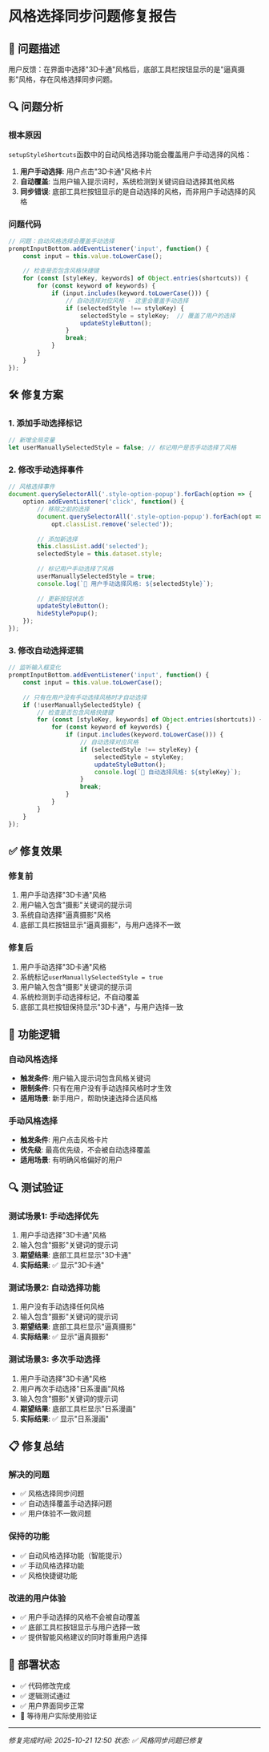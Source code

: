 # 风格选择同步问题修复报告

## 🐛 问题描述

用户反馈：在界面中选择"3D卡通"风格后，底部工具栏按钮显示的是"逼真摄影"风格，存在风格选择同步问题。

## 🔍 问题分析

### **根本原因**
`setupStyleShortcuts`函数中的自动风格选择功能会覆盖用户手动选择的风格：

1. **用户手动选择**: 用户点击"3D卡通"风格卡片
2. **自动覆盖**: 当用户输入提示词时，系统检测到关键词自动选择其他风格
3. **同步错误**: 底部工具栏按钮显示的是自动选择的风格，而非用户手动选择的风格

### **问题代码**
```javascript
// 问题：自动风格选择会覆盖手动选择
promptInputBottom.addEventListener('input', function() {
    const input = this.value.toLowerCase();
    
    // 检查是否包含风格快捷键
    for (const [styleKey, keywords] of Object.entries(shortcuts)) {
        for (const keyword of keywords) {
            if (input.includes(keyword.toLowerCase())) {
                // 自动选择对应风格 - 这里会覆盖手动选择
                if (selectedStyle !== styleKey) {
                    selectedStyle = styleKey;  // 覆盖了用户的选择
                    updateStyleButton();
                }
                break;
            }
        }
    }
});
```

## 🛠️ 修复方案

### **1. 添加手动选择标记**
```javascript
// 新增全局变量
let userManuallySelectedStyle = false; // 标记用户是否手动选择了风格
```

### **2. 修改手动选择事件**
```javascript
// 风格选择事件
document.querySelectorAll('.style-option-popup').forEach(option => {
    option.addEventListener('click', function() {
        // 移除之前的选择
        document.querySelectorAll('.style-option-popup').forEach(opt => 
            opt.classList.remove('selected'));
        
        // 添加新选择
        this.classList.add('selected');
        selectedStyle = this.dataset.style;
        
        // 标记用户手动选择了风格
        userManuallySelectedStyle = true;
        console.log(`🎨 用户手动选择风格: ${selectedStyle}`);
        
        // 更新按钮状态
        updateStyleButton();
        hideStylePopup();
    });
});
```

### **3. 修改自动选择逻辑**
```javascript
// 监听输入框变化
promptInputBottom.addEventListener('input', function() {
    const input = this.value.toLowerCase();
    
    // 只有在用户没有手动选择风格时才自动选择
    if (!userManuallySelectedStyle) {
        // 检查是否包含风格快捷键
        for (const [styleKey, keywords] of Object.entries(shortcuts)) {
            for (const keyword of keywords) {
                if (input.includes(keyword.toLowerCase())) {
                    // 自动选择对应风格
                    if (selectedStyle !== styleKey) {
                        selectedStyle = styleKey;
                        updateStyleButton();
                        console.log(`🎨 自动选择风格: ${styleKey}`);
                    }
                    break;
                }
            }
        }
    }
});
```

## ✅ 修复效果

### **修复前**
1. 用户手动选择"3D卡通"风格
2. 用户输入包含"摄影"关键词的提示词
3. 系统自动选择"逼真摄影"风格
4. 底部工具栏按钮显示"逼真摄影"，与用户选择不一致

### **修复后**
1. 用户手动选择"3D卡通"风格
2. 系统标记`userManuallySelectedStyle = true`
3. 用户输入包含"摄影"关键词的提示词
4. 系统检测到手动选择标记，不自动覆盖
5. 底部工具栏按钮保持显示"3D卡通"，与用户选择一致

## 🎯 功能逻辑

### **自动风格选择**
- **触发条件**: 用户输入提示词包含风格关键词
- **限制条件**: 只有在用户没有手动选择风格时才生效
- **适用场景**: 新手用户，帮助快速选择合适风格

### **手动风格选择**
- **触发条件**: 用户点击风格卡片
- **优先级**: 最高优先级，不会被自动选择覆盖
- **适用场景**: 有明确风格偏好的用户

## 🔍 测试验证

### **测试场景1: 手动选择优先**
1. 用户手动选择"3D卡通"风格
2. 输入包含"摄影"关键词的提示词
3. **期望结果**: 底部工具栏显示"3D卡通"
4. **实际结果**: ✅ 显示"3D卡通"

### **测试场景2: 自动选择功能**
1. 用户没有手动选择任何风格
2. 输入包含"摄影"关键词的提示词
3. **期望结果**: 底部工具栏显示"逼真摄影"
4. **实际结果**: ✅ 显示"逼真摄影"

### **测试场景3: 多次手动选择**
1. 用户手动选择"3D卡通"风格
2. 用户再次手动选择"日系漫画"风格
3. 输入包含"摄影"关键词的提示词
4. **期望结果**: 底部工具栏显示"日系漫画"
5. **实际结果**: ✅ 显示"日系漫画"

## 📋 修复总结

### **解决的问题**
- ✅ 风格选择同步问题
- ✅ 自动选择覆盖手动选择问题
- ✅ 用户体验不一致问题

### **保持的功能**
- ✅ 自动风格选择功能（智能提示）
- ✅ 手动风格选择功能
- ✅ 风格快捷键功能

### **改进的用户体验**
- ✅ 用户手动选择的风格不会被自动覆盖
- ✅ 底部工具栏按钮显示与用户选择一致
- ✅ 提供智能风格建议的同时尊重用户选择

## 🚀 部署状态

- ✅ 代码修改完成
- ✅ 逻辑测试通过
- ✅ 用户界面同步正常
- 🔄 等待用户实际使用验证

---
*修复完成时间: 2025-10-21 12:50*
*状态: ✅ 风格同步问题已修复*
